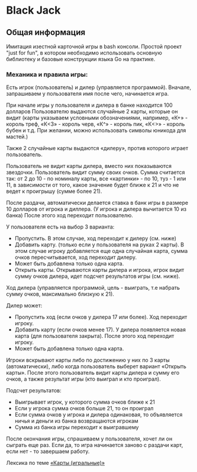# Black Jack

## Общая информация
Имитация изестной карточной игры в bash консоли.
Простой проект "just for fun", в котором необходимо использовать основную библиотеку и базовые конструкции 
языка Go на практике.

### Механика и правила игры:
Есть игрок (пользователь) и дилер (управляется программой).
Вначале, запрашиваем у пользователя имя после чего, начинается игра.

При начале игры у пользователя и дилера в банке находится 100 долларов Пользователю выдаются случайные 2 карты, 
которые он видит (карты указываем условными обозначениями, например, 
«К+» - король треф, «К<3» - король черв, «К^» - король пик, «К<>» - король бубен и т.д. При желании, можно использовать 
символы юникода для мастей.)

Также 2 случайные карты выдаются «дилеру», против которого играет пользователь.

Пользователь не видит карты дилера, вместо них показываются звездочки. Пользователь видит сумму своих очков.
Сумма считается так: от 2 до 10 - по номиналу карты, все «картинки» - по 10, туз - 1 или 11, в зависимости от того, 
какое значение будет ближе к 21 и что не ведет к проигрышу (сумме более 21).

После раздачи, автоматически делается ставка в банк игры в размере 10 долларов от игрока и диллера. 
(У игрока и дилера вычитается 10 из банка)
После этого ход переходит пользователю.

У пользователя есть на выбор 3 варианта:
- Пропустить.
  В этом случае, ход переходит к дилеру (см. ниже)
- Добавить карту. (только если у пользователя на руках 2 карты).
  В этом случае игроку добавляется еще одна случайная карта, сумма очков пересчитывается, ход переходит дилеру. 
- Может быть добавлена только одна карта.
- Открыть карты.
  Открываются карты дилера и игрока, игрок видит сумму очков дилера, идет подсчет результатов игры (см. ниже).

Ход дилера (управляется программой, цель - выиграть, т.е набрать сумму очков, максимально близкую к 21).

Дилер может:
- Пропустить ход (если очков у дилера 17 или более).
  Ход переходит игроку.
- Добавить карту (если очков менее 17).
  У дилера появляется новая карта (для пользователя закрыта). После этого ход переходит игроку. 
- Может быть добавлена только одна карта.

Игроки вскрывают карты либо по достижению у них по 3 карты (автоматически), либо когда пользователь выберет 
вариант «Открыть карты». После этого пользователь видит карты дилера и сумму его очков, а также результат игры 
(кто выиграл и кто проиграл).

Подсчет результатов:
- Выигрывает игрок, у которого сумма очков ближе к 21
- Если у игрока сумма очков больше 21, то он проиграл
- Если сумма очков у игрока и дилера одинаковая, то объявляется ничья и деньги из банка возвращаются игрокам
- Сумма из банка игры переходит к выигравшему

После окончания игры, спрашиваем у пользователя, хочет ли он сыграть еще раз. 
Если да, то игра начинается заново с раздачи карт, если нет - то завершаем работу.

Лексика по теме [«Карты (игральные)»](https://study-english.info/vocabulary-cards.php)